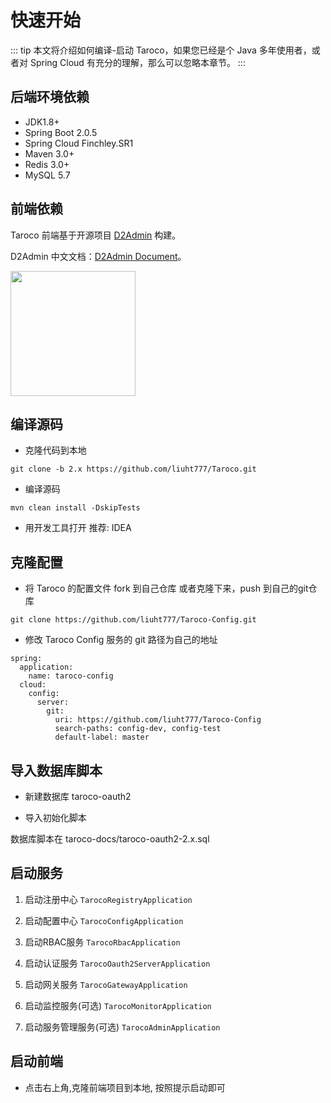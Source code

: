 # 快速开始

::: tip
本文将介绍如何编译-启动 Taroco，如果您已经是个 Java 多年使用者，或者对 Spring Cloud 有充分的理解，那么可以忽略本章节。
:::

## 后端环境依赖

* JDK1.8+
* Spring Boot 2.0.5
* Spring Cloud Finchley.SR1
* Maven 3.0+
* Redis 3.0+
* MySQL 5.7

## 前端依赖

Taroco 前端基于开源项目 [D2Admin](https://github.com/d2-projects/d2-admin) 构建。

D2Admin 中文文档：[D2Admin Document](https://doc.d2admin.fairyever.com/zh/)。

<a href="https://github.com/d2-projects/d2-admin" target="_blank"><img src="https://raw.githubusercontent.com/FairyEver/d2-admin/master/doc/image/d2-admin@2x.png" width="200"></a>

## 编译源码

* 克隆代码到本地

```
git clone -b 2.x https://github.com/liuht777/Taroco.git
```

* 编译源码

```
mvn clean install -DskipTests
```

* 用开发工具打开 推荐: IDEA

## 克隆配置

* 将 Taroco 的配置文件 fork 到自己仓库 或者克隆下来，push 到自己的git仓库

``` git
git clone https://github.com/liuht777/Taroco-Config.git
```

* 修改 Taroco Config 服务的 git 路径为自己的地址

``` yaml{8}
spring:
  application:
    name: taroco-config
  cloud:
    config:
      server:
        git:
          uri: https://github.com/liuht777/Taroco-Config
          search-paths: config-dev, config-test
          default-label: master
```

## 导入数据库脚本

* 新建数据库 taroco-oauth2

* 导入初始化脚本

数据库脚本在 taroco-docs/taroco-oauth2-2.x.sql

## 启动服务

1. 启动注册中心 `TarocoRegistryApplication`

2. 启动配置中心 `TarocoConfigApplication`

3. 启动RBAC服务 `TarocoRbacApplication`

4. 启动认证服务 `TarocoOauth2ServerApplication`

5. 启动网关服务 `TarocoGatewayApplication`

6. 启动监控服务(可选) `TarocoMonitorApplication`

7. 启动服务管理服务(可选) `TarocoAdminApplication`

## 启动前端

* 点击右上角,克隆前端项目到本地, 按照提示启动即可